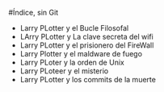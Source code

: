 #Índice, sin Git

* Larry PLotter y el Bucle Filosofal
* LArry PLotter y La clave secreta del wifi
* Larry PLotter y el prisionero del FireWall
* Larry Plotter y el maldware de fuego
* Larry PLoter y la orden de Unix
* Larry PLoteer y el misterio
* Larry PLotter y los commits de la muerte
